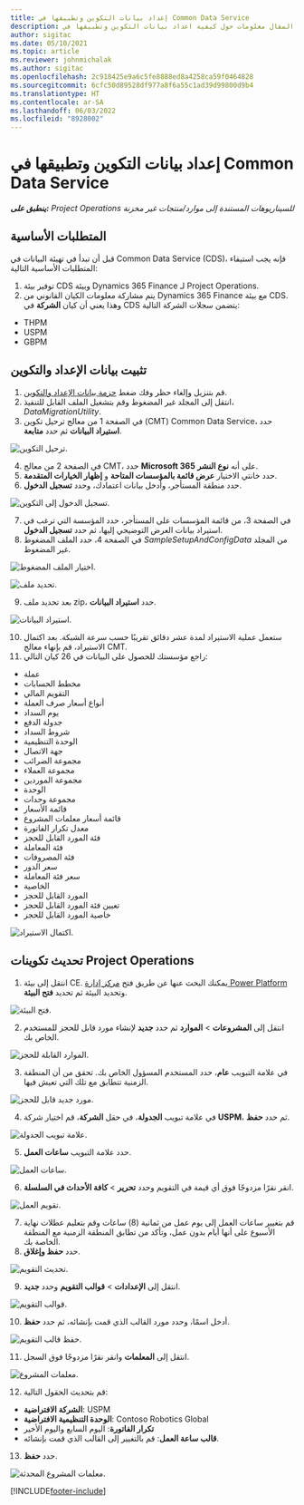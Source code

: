 ```yaml
---
title: إعداد بيانات التكوين وتطبيقها في Common Data Service
description: يوفر هذا المقال معلومات حول كيفية اعداد بيانات التكوين‬ وتطبيقها في Project Operations.
author: sigitac
ms.date: 05/10/2021
ms.topic: article
ms.reviewer: johnmichalak
ms.author: sigitac
ms.openlocfilehash: 2c918425e9a6c5fe8888ed8a4258ca59f0464828
ms.sourcegitcommit: 6cfc50d89528df977a8f6a55c1ad39d99800d9b4
ms.translationtype: HT
ms.contentlocale: ar-SA
ms.lasthandoff: 06/03/2022
ms.locfileid: "8928002"
---
```

# <a name="set-up-and-apply-configuration-data-in-the-common-data-service"></a>إعداد بيانات التكوين وتطبيقها في Common Data Service 

_**ينطبق على:** Project Operations للسيناريوهات المستندة إلى موارد/منتجات غير مخزنة‬_



## <a name="prerequisites"></a>المتطلبات الأساسية

قبل أن تبدأ في تهيئة البيانات في Common Data Service (CDS)، فإنه يجب استيفاء المتطلبات الأساسية التالية:

1.  توفير بيئة CDS وبيئة Dynamics 365 Finance لـ Project Operations.
2.  يتم مشاركة معلومات الكيان القانوني من Dynamics 365 Finance مع بيئة CDS. وهذا يعني أن كيان **الشركة** في CDS يتضمن سجلات الشركة التالية:
  - THPM
  - USPM
  - GBPM

## <a name="install-setup-and-configuration-data"></a>تثبيت بيانات الإعداد والتكوين

1. قم بتنزيل وإلغاء حظر وفك ضغط [حزمة بيانات الإعداد والتكوين](https://download.microsoft.com/download/e/2/d/e2da6c98-d5dd-450c-aabe-fd6bf2ba374b/ProjOpsSampleSetupData-%20Integrated%20Latest.zip).
2. انتقل إلى المجلد غير المضغوط وقم بتشغيل الملف القابل للتنفيذ، *DataMigrationUtility*.
3. في الصفحة 1 من معالج ترحيل تكوين (CMT) Common Data Service، حدد **استيراد البيانات** ثم حدد **متابعة**.

![ترحيل التكوين.](./media/1ConfigurationMigration.png)

4. في الصفحة 2 من معالج CMT، حدد **Microsoft 365** على أنه **نوع النشر**.
5. حدد خانتي الاختيار **عرض قائمة بالمؤسسات المتاحة** و **إظهار الخيارات المتقدمة**‬.
6. حدد منطقة المستأجر، وأدخل بيانات اعتمادك، وحدد **تسجيل الدخول**.

![تسجيل الدخول إلى التكوين.](./media/2ConfigurationSignin.png)

7. في الصفحة 3، من قائمة المؤسسات على المستأجر، حدد المؤسسة التي ترغب في استيراد بيانات العرض التوضيحي إليها، ثم حدد **تسجيل الدخول**.
8. في الصفحة 4، حدد الملف المضغوط *SampleSetupAndConfigData* من المجلد غير المضغوط.

![اختيار الملف المضغوط.](./media/3ZipFile.png)

![تحديد ملف.](./media/4SelectAFile.png)

9. بعد تحديد ملف zip، حدد **استيراد البيانات**.

![استيراد البيانات.](./media/5ImportData.png)

10. ستعمل عملية الاستيراد لمدة عشر دقائق تقريبًا حسب سرعة الشبكة. بعد اكتمال الاستيراد، قم بإنهاء معالج CMT. 
11. راجع مؤسستك للحصول على البيانات في 26 كيان التالي:

  - عملة
  - مخطط الحسابات
  - التقويم المالي
  - أنواع أسعار صرف العملة
  - يوم السداد
  - جدولة الدفع
  - شروط السداد
  - الوحدة التنظيمية
  - ‏‫جهة الاتصال‬
  - مجموعة الضرائب
  - مجموعة العملاء
  - مجموعة الموردين
  - الوحدة
  - مجموعة وحدات
  - قائمة الأسعار
  - قائمة أسعار معلمات المشروع
  - معدل تكرار الفاتورة
  - فئة المورد القابل للحجز
  - فئة المعاملة
  - فئة المصروفات
  - سعر الدور
  - سعر فئة المعاملة
  - ‏‫الخاصية‬
  - المورد القابل للحجز
  - تعيين فئة المورد القابل للحجز
  - خاصية المورد القابل للحجز

![اكتمال الاستيراد.](./media/6CompleteImport.png)

## <a name="update-project-operations-configurations"></a>تحديث تكوينات Project Operations

1. انتقل إلى بيئة CE. يمكنك البحث عنها عن طريق فتح [مركز إدارة Power Platform](https://admin.powerplatform.microsoft.com/environments) وتحديد البيئة ثم تحديد **فتح البيئة**. 

![فتح البيئة.](./media/7OpenEnvironment.png)

2. انتقل إلى **المشروعات** > **الموارد** ثم حدد **جديد** لإنشاء مورد قابل للحجز للمستخدم الخاص بك.

![الموارد القابلة للحجز.](./media/8BookableResources.png)

3. في علامة التبويب **عام**، حدد المستخدم المسؤول الخاص بك. تحقق من أن المنطقة الزمنية تتطابق مع تلك التي تعيش فيها. 

![مورد جديد قابل للحجز.](./media/9NewBookableResource.png)

4. في علامة تبويب **الجدولة**، في حقل **الشركة**، قم اختيار شركة **USPM**، ثم حدد **حفظ**. 

![علامة تبويب الجدولة.](./media/10SchedulingTab.png)

5. حدد علامة التبويب **ساعات العمل**.  

![ساعات العمل.](./media/11WorkHours.png)

6. انقر نقرًا مزدوجًا فوق أي قيمة في التقويم وحدد **تحرير** > **كافة الأحداث في السلسلة**. 

![تقويم العمل.](./media/12WorkCalendar.png)

7. قم بتغيير ساعات العمل إلى يوم عمل من ثمانية (8) ساعات وقم بتعليم عطلات نهاية الأسبوع على أنها أيام بدون عمل، وتأكد من تطابق المنطقة الزمنية مع المنطقة الخاصة بك. 
8. حدد **حفظ وإغلاق**.

![تحديث التقويم.](./media/13UpdateCalendar.png)

9. انتقل إلى **الإعدادات** > **قوالب التقويم** وحدد **جديد**.
 
 ![قوالب التقويم.](./media/14CalendarTemplates.png)
 
 10. أدخل اسمًا، وحدد مورد القالب الذي قمت بإنشائه، ثم حدد **حفظ**. 
 
 ![حفظ قالب التقويم.](./media/15SaveCalendarTemplate.png)
 
 11. انتقل إلى **المعلمات** وانقر نقرًا مزدوجًا فوق السجل. 
 
 ![معلمات المشروع.](./media/16ProjectParameters.png)
 
12. قم بتحديث الحقول التالية:

 - **الشركة الافتراضية**: USPM
 - **الوحدة التنظيمية الافتراضية**: Contoso Robotics Global
 - **تكرار الفاتورة**: اليوم السابع واليوم الأخير
 - **قالب ساعة العمل**: قم بالتغيير إلى القالب الذي قمت بإنشائه.

13. حدد **حفظ**. 

![معلمات المشروع المحدثة.](./media/17UpdatedProjectParameters.png)


[!INCLUDE[footer-include](../includes/footer-banner.md)]
